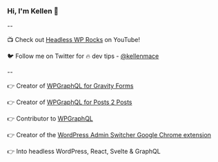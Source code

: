 ### Hi, I'm Kellen 👋

--

📺 Check out [Headless WP Rocks](https://www.youtube.com/user/kellenmace) on YouTube!

🐦 Follow me on Twitter for 🔥 dev tips - [@kellenmace](https://twitter.com/kellenmace)

--

👉 Creator of [WPGraphQL for Gravity Forms](https://github.com/harness-software/wp-graphql-gravity-forms)

👉 Creator of [WPGraphQL for Posts 2 Posts](https://github.com/harness-software/wp-graphql-posts-to-posts)

👉 Contributor to [WPGraphQL](https://www.wpgraphql.com/)

👉 Creator of the [WordPress Admin Switcher Google Chrome extension](https://chrome.google.com/webstore/detail/wordpress-admin-switcher/pgjihalgddfomcjjpiafhppegjajpkac)

👉 Into headless WordPress, React, Svelte & GraphQL
